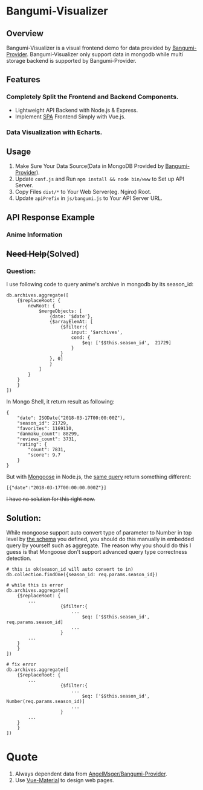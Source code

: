 # Bangumi-Visualizer

## Overview
Bangumi-Visualizer is a visual frontend demo for data provided by [Bangumi-Provider](https://github.com/AngelMsger/Bangumi-Provider). Bangumi-Visualizer only support data in mongodb while multi storage backend is supported by Bangumi-Provider.

## Features

### Completely Split the Frontend and Backend Components.
* Lightweight API Backend with Node.js & Express.
* Implement [SPA](https://www.wikiwand.com/en/Single-page_application) Frontend Simply with Vue.js.

### Data Visualization with Echarts.

## Usage
1. Make Sure Your Data Source(Data in MongoDB Provided by [Bangumi-Provider](https://github.com/AngelMsger/Bangumi-Provider)).
2. Update `conf.js` and Run `npm install && node bin/www` to Set up API Server.
3. Copy Files `dist/*` to Your Web Server(eg. Nginx) Root.
4. Update `apiPrefix` in `js/bangumi.js` to Your API Server URL.

## API Response Example

### Anime Information

## ~~Need Help~~(Solved)

### Question:
I use following code to query anime's archive in mongodb by its season_id:
```
db.archives.aggregate([
    {$replaceRoot: {
        newRoot: {
            $mergeObjects: [
                {date: '$date'},
                {$arrayElemAt: [
                    {$filter:{
                        input: '$archives',
                        cond: {
                            $eq: ['$$this.season_id',  21729]
                        }
                    }
                }, 0]
                }
            ]
        }
    }
    }
])
```
In Mongo Shell, it return result as following:
```
{
    "date": ISODate("2018-03-17T00:00:00Z"),
    "season_id": 21729,
    "favorites": 1169110,
    "danmaku_count": 88299,
    "reviews_count": 3731,
    "rating": {
        "count": 7831,
        "score": 9.7
    }
}
```
But with [Mongoose](http://mongoosejs.com/) in Node.js, the [same query](routes/app.js) return something different:
```
[{"date":"2018-03-17T00:00:00.000Z"}]
```
~~I have no solution for this right now.~~

## Solution:
While mongoose support auto convert type of parameter to Number in top level by [the schema](db.js) you defined, you should do this manually in embedded query by yourself such as aggregate. The reason why you should do this I guess is that Mongoose don't support advanced query type correctness detection.
```
# this is ok(season_id will auto convert to in)
db.collection.findOne({season_id: req.params.season_id})

# while this is error
db.archives.aggregate([
    {$replaceRoot: {
        ...
                    {$filter:{
                        ...
                            $eq: ['$$this.season_id', req.params.season_id]
                        ...
                    }
        ...
    }
    }
])

# fix error
db.archives.aggregate([
    {$replaceRoot: {
        ...
                    {$filter:{
                        ...
                            $eq: ['$$this.season_id', Number(req.params.season_id)]
                        ...
                    }
        ...
    }
    }
])
```

# Quote
1. Always dependent data from [AngelMsger/Bangumi-Provider](https://github.com/AngelMsger/Bangumi-Provider).
2. Use [Vue-Material](https://github.com/vuematerial/vue-material) to design web pages.